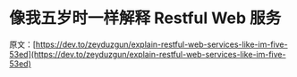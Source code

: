 # 像我五岁时一样解释 Restful Web 服务

原文：[https://dev.to/zeyduzgun/explain-restful-web-services-like-im-five-53ed](https://dev.to/zeyduzgun/explain-restful-web-services-like-im-five-53ed)
